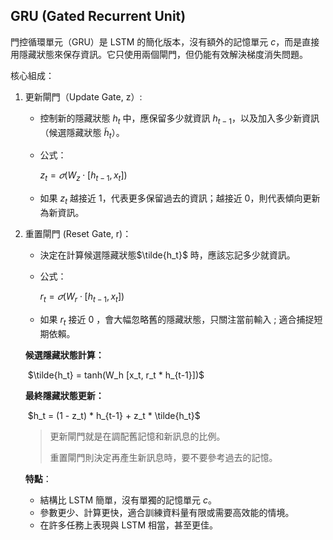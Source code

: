 ## GRU (Gated Recurrent Unit)

門控循環單元（GRU）是 LSTM 的簡化版本，沒有額外的記憶單元 $c$，而是直接用隱藏狀態來保存資訊。它只使用兩個閘門，但仍能有效解決梯度消失問題。

核心組成：

1. 更新閘門（Update Gate, z）:

   - 控制新的隱藏狀態 $h_t$ 中，應保留多少就資訊 $h_{t-1}$，以及加入多少新資訊（候選隱藏狀態 $\tilde{h}_t$）。

   - 公式：

     $z_t = 𝜎(W_z \cdot [h_{t-1}, x_t])$

   -  如果 $z_t$ 越接近 1，代表更多保留過去的資訊；越接近 0，則代表傾向更新為新資訊。

2. 重置閘門 (Reset Gate, r)：

   - 決定在計算候選隱藏狀態$\tilde{h_t}$ 時，應該忘記多少就資訊。

   - 公式：

     $r_t = 𝜎(W_r \cdot [h_{t-1}, x_t])$

   - 如果 $r_t$ 接近 0 ，會大幅忽略舊的隱藏狀態，只關注當前輸入 ; 適合捕捉短期依賴。

   

   **候選隱藏狀態計算：**

   ​	$\tilde{h_t} = tanh(W_h [x_t, r_t * h_{t-1}])$

   **最終隱藏狀態更新：**

   ​	$h_t = (1 - z_t) * h_{t-1} + z_t * \tilde{h_t}$

   

   > 更新閘門就是在調配舊記憶和新訊息的比例。
   >
   > 重置閘門則決定再產生新訊息時，要不要參考過去的記憶。

   

   **特點**：

   - 結構比 LSTM 簡單，沒有單獨的記憶單元 $c$。
   - 參數更少、計算更快，適合訓練資料量有限或需要高效能的情境。
   - 在許多任務上表現與 LSTM 相當，甚至更佳。
